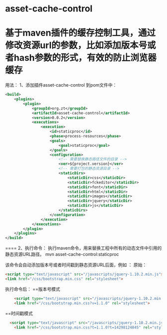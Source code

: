 # asset-cache-control
基于maven插件的缓存控制工具，通过修改资源url的参数，比如添加版本号或者hash参数的形式，有效的防止浏览器缓存
====
用法：
1、添加插件asset-cache-control 到pom文件中：

```xml
<build>
	<plugins>
		<plugin>
			<groupId>org.zt</groupId>
			<artifactId>asset-cache-control</artifactId>
			<version>0.0.2</version>
			<executions>
				<execution>
					<id>staticproc</id>
					<phase>process-resources</phase>
					<goals>
						<goal>staticproc</goal>
					</goals>
					<configuration>
						<!-- 需要替换静态路径文件的目录 -->
						<ver>${project.version}</ver>
						<!-- 需要打包的静态资源目录 -->
						<staticDirs>
							<staticDir>css</staticDir>
							<staticDir>fckeditor</staticDir>
							<staticDir>font</staticDir>
							<staticDir>html</staticDir>
							<staticDir>images</staticDir>
							<staticDir>jquery</staticDir>
							<staticDir>js</staticDir>
						</staticDirs>
					</configuration>
				</execution>
			</executions>
		</plugin>
	</plugins>
</build>
```

====
2、执行命令：
执行maven命令，用来替换工程中所有的动态文件中引用的静态资源URL路径。
mvn asset-cache-control:staticproc 

该命令会自动添加版本号或者时间戳到静态资源URL后面，例如 ：
原始：
```html
<script type="text/javascript" src="/javascripts/jquery-1.10.2.min.js"></script>
<link href="/css/bootstrap.min.css" rel="stylesheet">
```

执行命令后：
==版本号模式
```html
	<script type="text/javascript" src="/javascripts/jquery-1.10.2.min.js?v=1.1.0"></script>
	<link href="/css/bootstrap.min.css?v=1.1.0" rel="stylesheet">
```
==时间戳模式
```html
  <script type="text/javascript" src="/javascripts/jquery-1.10.2.min.js?t=14298124845"></script>
	<link href="/css/bootstrap.min.css?t=1.1.0?t=14298124845" rel="stylesheet">
```

